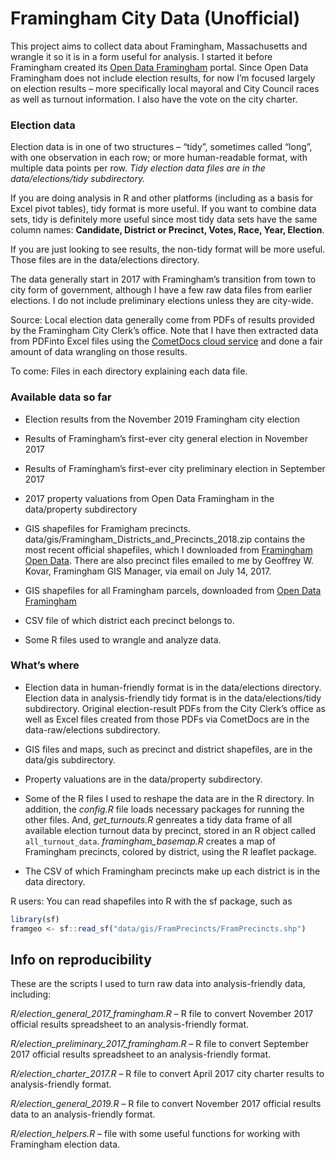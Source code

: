 Framingham City Data (Unofficial)
================

This project aims to collect data about Framingham, Massachusetts and
wrangle it so it is in a form useful for analysis. I started it before
Framingham created its [Open Data
Framingham](https://data.framinghamma.gov/) portal. Since Open Data
Framingham does not include election results, for now I’m focused
largely on election results – more specifically local mayoral and City
Council races as well as turnout information. I also have the vote on
the city charter.

### Election data

Election data is in one of two structures – “tidy”, sometimes called
“long”, with one observation in each row; or more human-readable
format, with multiple data points per row. *Tidy election data files are
in the data/elections/tidy subdirectory.*

If you are doing analysis in R and other platforms (including as a basis
for Excel pivot tables), tidy format is more useful. If you want to
combine data sets, tidy is definitely more useful since most tidy data
sets have the same column names: **Candidate, District or Precinct,
Votes, Race, Year, Election**.

If you are just looking to see results, the non-tidy format will be more
useful. Those files are in the data/elections directory.

The data generally start in 2017 with Framingham’s transition from town
to city form of government, although I have a few raw data files from
earlier elections. I do not include preliminary elections unless they
are city-wide.

Source: Local election data generally come from PDFs of results provided
by the Framingham City Clerk’s office. Note that I have then extracted
data from PDFinto Excel files using the [CometDocs cloud
service](https://www.cometdocs.com/) and done a fair amount of data
wrangling on those results.

To come: Files in each directory explaining each data file.

### Available data so far

  - Election results from the November 2019 Framingham city election

  - Results of Framingham’s first-ever city general election in November
    2017

  - Results of Framingham’s first-ever city preliminary election in
    September 2017

  - 2017 property valuations from Open Data Framingham in the
    data/property subdirectory

  - GIS shapefiles for Framigham precincts.
    data/gis/Framingham\_Districts\_and\_Precincts\_2018.zip contains
    the most recent official shapefiles, which I downloaded from
    [Framingham Open
    Data](https://data.framinghamma.gov/Community-Development/Framingham-Districts-and-Precincts/9pzx-4i9g).
    There are also precinct files emailed to me by Geoffrey W. Kovar,
    Framingham GIS Manager, via email on July 14, 2017.

  - GIS shapefiles for all Framingham parcels, downloaded from [Open
    Data
    Framingham](https://data.framinghamma.gov/Community-Development/Framingham-Parcels/5vrm-nj3j)

  - CSV file of which district each precinct belongs to.

  - Some R files used to wrangle and analyze data.

### What’s where

  - Election data in human-friendly format is in the data/elections
    directory. Election data in analysis-friendly tidy format is in the
    data/elections/tidy subdirectory. Original election-result PDFs from
    the City Clerk’s office as well as Excel files created from those
    PDFs via CometDocs are in the data-raw/elections subdirectory.

  - GIS files and maps, such as precinct and district shapefiles, are in
    the data/gis subdirectory.

  - Property valuations are in the data/property subdirectory.

  - Some of the R files I used to reshape the data are in the R
    directory. In addition, the *config.R* file loads necessary packages
    for running the other files. And, *get\_turnouts.R* genreates a tidy
    data frame of all available election turnout data by precinct,
    stored in an R object called `all_turnout_data`.
    *framingham\_basemap.R* creates a map of Framingham precincts,
    colored by district, using the R leaflet package.

  - The CSV of which Framingham precincts make up each district is in
    the data directory.

R users: You can read shapefiles into R with the sf package, such as

``` r
library(sf)
framgeo <- sf::read_sf("data/gis/FramPrecincts/FramPrecincts.shp")
```

## Info on reproducibility

These are the scripts I used to turn raw data into analysis-friendly
data, including:

*R/election\_general\_2017\_framingham.R* – R file to convert November
2017 official results spreadsheet to an analysis-friendly format.

*R/election\_preliminary\_2017\_framingham.R* – R file to convert
September 2017 official results spreadsheet to an analysis-friendly
format.

*R/election\_charter\_2017.R* – R file to convert April 2017 city
charter results to analysis-friendly format.

*R/election\_general\_2019.R* – R file to convert November 2017 official
results data to an analysis-friendly format.

*R/election\_helpers.R* – file with some useful functions for working
with Framingham election data.

